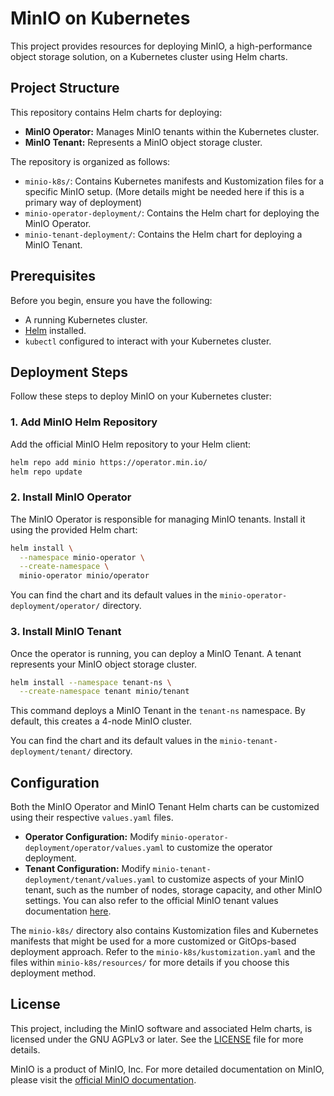 # MinIO on Kubernetes

This project provides resources for deploying MinIO, a high-performance object storage solution, on a Kubernetes cluster using Helm charts.

## Project Structure

This repository contains Helm charts for deploying:

*   **MinIO Operator:** Manages MinIO tenants within the Kubernetes cluster.
*   **MinIO Tenant:** Represents a MinIO object storage cluster.

The repository is organized as follows:

*   `minio-k8s/`: Contains Kubernetes manifests and Kustomization files for a specific MinIO setup. (More details might be needed here if this is a primary way of deployment)
*   `minio-operator-deployment/`: Contains the Helm chart for deploying the MinIO Operator.
*   `minio-tenant-deployment/`: Contains the Helm chart for deploying a MinIO Tenant.

## Prerequisites

Before you begin, ensure you have the following:

*   A running Kubernetes cluster.
*   [Helm](https://helm.sh/docs/intro/install/) installed.
*   `kubectl` configured to interact with your Kubernetes cluster.

## Deployment Steps

Follow these steps to deploy MinIO on your Kubernetes cluster:

### 1. Add MinIO Helm Repository

Add the official MinIO Helm repository to your Helm client:

```bash
helm repo add minio https://operator.min.io/
helm repo update
```

### 2. Install MinIO Operator

The MinIO Operator is responsible for managing MinIO tenants. Install it using the provided Helm chart:

```bash
helm install \
  --namespace minio-operator \
  --create-namespace \
  minio-operator minio/operator
```

You can find the chart and its default values in the `minio-operator-deployment/operator/` directory.

### 3. Install MinIO Tenant

Once the operator is running, you can deploy a MinIO Tenant. A tenant represents your MinIO object storage cluster.

```bash
helm install --namespace tenant-ns \
  --create-namespace tenant minio/tenant
```

This command deploys a MinIO Tenant in the `tenant-ns` namespace. By default, this creates a 4-node MinIO cluster.

You can find the chart and its default values in the `minio-tenant-deployment/tenant/` directory.

## Configuration

Both the MinIO Operator and MinIO Tenant Helm charts can be customized using their respective `values.yaml` files.

*   **Operator Configuration:** Modify `minio-operator-deployment/operator/values.yaml` to customize the operator deployment.
*   **Tenant Configuration:** Modify `minio-tenant-deployment/tenant/values.yaml` to customize aspects of your MinIO tenant, such as the number of nodes, storage capacity, and other MinIO settings. You can also refer to the official MinIO tenant values documentation [here](https://github.com/minio/operator/blob/master/helm/tenant/values.yaml).

The `minio-k8s/` directory also contains Kustomization files and Kubernetes manifests that might be used for a more customized or GitOps-based deployment approach. Refer to the `minio-k8s/kustomization.yaml` and the files within `minio-k8s/resources/` for more details if you choose this deployment method.

## License

This project, including the MinIO software and associated Helm charts, is licensed under the GNU AGPLv3 or later. See the [LICENSE](LICENSE) file for more details.

MinIO is a product of MinIO, Inc. For more detailed documentation on MinIO, please visit the [official MinIO documentation](https://docs.min.io/).
